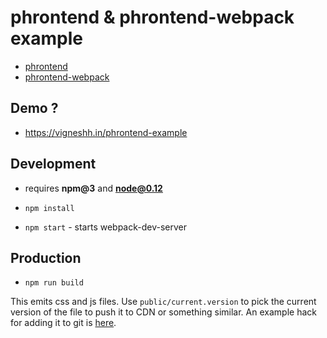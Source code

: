 # phrontend & phrontend-webpack example

+ [phrontend](https://github.com/flipkart-incubator/phrontend)
+ [phrontend-webpack](https://github.com/flipkart-incubator/phrontend-webpack)

## Demo ?

+ https://vigneshh.in/phrontend-example

## Development

+ requires **npm@3** and **node@0.12**

+ `npm install`
+ `npm start` - starts webpack-dev-server

## Production

+ `npm run build`

This emits css and js files. Use `public/current.version` to pick the current version of the file to push it to CDN or something similar. An example hack for adding it to git is [here](gh-pages.js).

